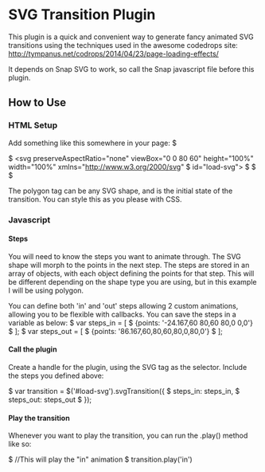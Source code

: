 # SVG Transition Plugin
This plugin is a quick and convenient way to generate fancy animated SVG transitions using the techniques used in the awesome codedrops site:
http://tympanus.net/codrops/2014/04/23/page-loading-effects/

It depends on Snap SVG to work, so call the Snap javascript file before this plugin.

## How to Use

### HTML Setup
Add something like this somewhere in your page:
$ <div id="transition-container" class="transition-overlay">
$   <svg preserveAspectRatio="none" viewBox="0 0 80 60" height="100%" width="100%" xmlns="http://www.w3.org/2000/svg" $ id="load-svg">
$ 			<polygon points="-55.375,60 -45.375,60 0,0 -55.375,0 " id="transition-shape"/>
$   </svg>
$ </div>

The polygon tag can be any SVG shape, and is the initial state of the transition. You can style this as you please with CSS.

### Javascript
#### Steps
You will need to know the steps you want to animate through. The SVG shape will morph to the points in the next step. The steps are stored in an array of objects, with each object defining the points for that step. This will be different depending on the shape type you are using, but in this example I will be using polygon.

You can define both 'in' and 'out' steps allowing 2 custom animations, allowing you to be flexible with callbacks. You can save the steps in a variable as below:
$ var steps_in = [
$   {points: '-24.167,60 80,60 80,0 0,0'}
$ ];
$ var steps_out = [
$  {points: '86.167,60,80,60,80,0,80,0'}
$ ];

#### Call the plugin
Create a handle for the plugin, using the SVG tag as the selector. Include the steps you defined above:

$ var transition = $('#load-svg').svgTransition({
$   steps_in: steps_in,
$   steps_out: steps_out
$ });

#### Play the transition
Whenever you want to play the transition, you can run the .play() method like so:

$ //This will play the "in" animation
$ transition.play('in')


